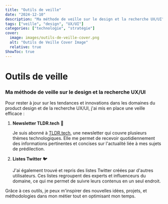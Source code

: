 ```yaml
---
title: "Outils de veille"
date: "2024-12-10"
description: "Ma méthode de veille sur le design et la recherche UX/UI"
tags: ["veille", "design", "UX/UI"]
categories: ["technologie", "stratégie"]
cover:
  image: images/outils-de-veille-cover.png
  alt: "Outils de Veille Cover Image"
  relative: true
ShowToc: true
---
```


# Outils de veille

### Ma méthode de veille sur le design et la recherche UX/UI

Pour rester à jour sur les tendances et innovations dans les domaines du product design et de la recherche UX/UI, j'ai mis en place une veille efficace :

1. **Newsletter TLDR.tech** 📧
    
    Je suis abonné à [TLDR.tech](https://tldr.tech/), une newsletter qui couvre plusieurs thèmes technologiques. Elle me permet de recevoir quotidiennement des informations pertinentes et concises sur l'actualité liée à mes sujets de prédilection.
    
2. **Listes Twitter** 🐦
    
    J'ai également trouvé et repris des listes Twitter créées par d'autres utilisateurs. Ces listes regroupent des experts et influenceurs du domaine, ce qui me permet de suivre leurs contenus en un seul endroit.
    

Grâce à ces outils, je peux m'inspirer des nouvelles idées, projets, et méthodologies dans mon métier tout en optimisant mon temps.
